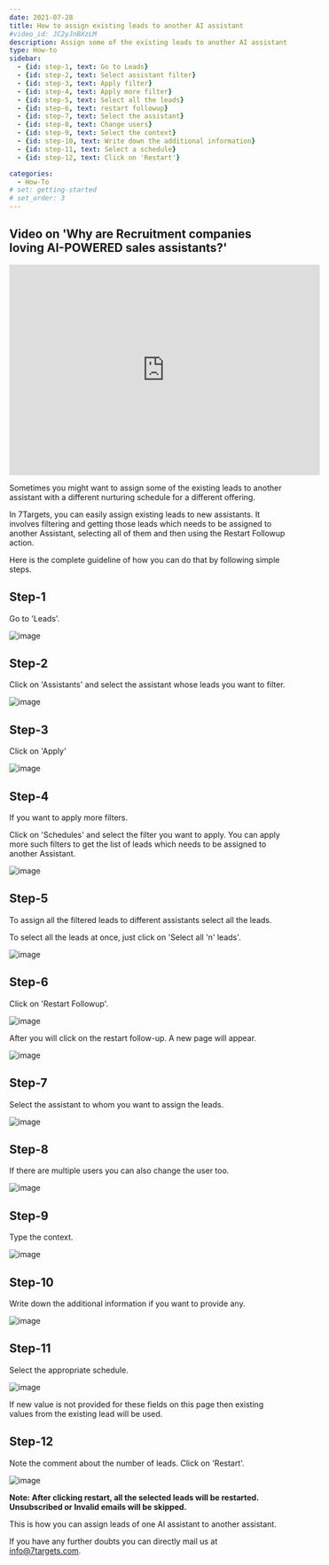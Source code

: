 ```yaml
---
date: 2021-07-28
title: How to assign existing leads to another AI assistant
#video_id: JC2yJnBXzLM
description: Assign some of the existing leads to another AI assistant and put on a new nurturing schedule.
type: How-to
sidebar:
  - {id: step-1, text: Go to Leads}
  - {id: step-2, text: Select assistant filter}
  - {id: step-3, text: Apply filter}
  - {id: step-4, text: Apply more filter}
  - {id: step-5, text: Select all the leads}
  - {id: step-6, text: restart followup}
  - {id: step-7, text: Select the assistant}
  - {id: step-8, text: Change users}
  - {id: step-9, text: Select the context}
  - {id: step-10, text: Write down the additional information}
  - {id: step-11, text: Select a schedule}
  - {id: step-12, text: Click on 'Restart'}

categories:
  - How-To
# set: getting-started
# set_order: 3
---
```


## Video on 'Why are Recruitment companies loving AI-POWERED sales assistants?'

<div class="video-container">
    <iframe src="https://www.youtube.com/embed/WSvSCsOCvtA" height="380" width="560" 
    allow="autoplay; encrypted-media"
    frameborder="0">
    </iframe>
</div>

Sometimes you might want to assign some of the existing leads to another assistant with a different nurturing schedule for a different offering.

In 7Targets, you can easily assign existing leads to new assistants. It involves filtering and getting those leads which needs to be assigned to another Assistant, selecting all of them and then using the Restart Followup action.

Here is the complete guideline of how you can do that by following simple steps.

## Step-1 

Go to 'Leads'.

![image](../../images/Existing-leads-1.jpg)

## Step-2 

Click on 'Assistants' and select the assistant whose leads you want to filter.

![image](../../images/Existing-leads-2.jpg)

## Step-3

Click on 'Apply'

![image](../../images/Existing-leads-3.jpg)

## Step-4

If you want to apply more filters.

Click on 'Schedules' and select the filter you want to apply. You can apply more such filters to get the list of leads which needs to be assigned to another Assistant.

![image](../../images/Existing-leads-4.jpg)

## Step-5

To assign all the filtered leads to different assistants select all the leads.

To select all the leads at once, just click on 'Select all 'n' leads'.

![image](../../images/Existing-leads-50.jpg)

## Step-6

Click on 'Restart Followup'.

![image](../../images/Existing-leads--6.jpg)

After you will click on the restart follow-up. A new page will appear.

![image](../../images/Existing-leads-7.jpg)

## Step-7

Select the assistant to whom you want to assign the leads.

![image](../../images/Existing-leads-8.jpg)

## Step-8

If there are multiple users you can also change the user too.

![image](../../images/Existing-leads-9.jpg)

## Step-9

Type the context.

![image](../../images/Existing-leads-10.jpg)

## Step-10

Write down the additional information if you want to provide any.

![image](../../images/Existing-leads-11.jpg)

## Step-11

Select the appropriate schedule.

![image](../../images/Existing-leads-12.jpg)

If new value is not provided for these fields on this page then existing values from the existing lead will be used. 

## Step-12

Note the comment about the number of leads. Click on 'Restart'.

![image](../../images/Existing-leads-13.jpg)

**Note: After clicking restart, all the selected leads will be restarted. Unsubscribed or Invalid emails will be skipped.**

This is how you can assign leads of one AI assistant to another assistant.

If you have any further doubts you can directly mail us at info@7targets.com.

